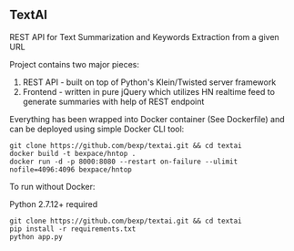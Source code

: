 ## TextAI
REST API for Text Summarization and Keywords Extraction from a given URL

Project contains two major pieces:

1. REST API - built on top of Python's Klein/Twisted server framework
2. Frontend - written in pure jQuery which utilizes HN realtime feed to generate
summaries with help of REST endpoint

Everything has been wrapped into Docker container (See Dockerfile) and can be deployed using simple 
Docker CLI tool:

```
git clone https://github.com/bexp/textai.git && cd textai
docker build -t bexpace/hntop .
docker run -d -p 8000:8080 --restart on-failure --ulimit nofile=4096:4096 bexpace/hntop
```


To run without Docker:

Python 2.7.12+ required
```
git clone https://github.com/bexp/textai.git && cd textai
pip install -r requirements.txt
python app.py
```
